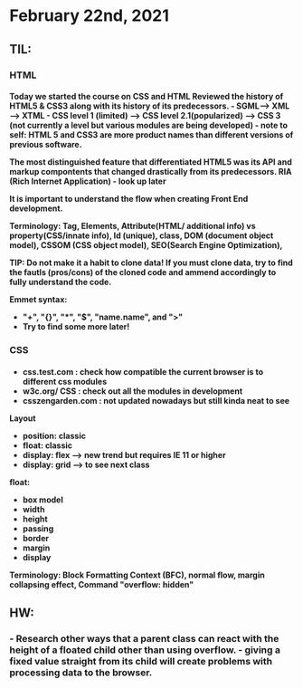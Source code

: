<h1>February 22nd, 2021</h1>

<h2>TIL: </h2>

<h3> HTML</h3>
<h4>
Today we started the course on CSS and HTML
Reviewed the history of HTML5 & CSS3 along with its history of its predecessors.
    - SGML--> XML --> XTML
    - CSS level 1 (limited) --> CSS level 2.1(popularized) --> CSS 3 (not currently a level but various modules are being developed)
    - note to self: HTML 5 and CSS3 are more product names than different versions of previous software.

The most distinguished feature that differentiated HTML5 was its API and markup compontents that changed drastically from its predecessors.
RIA (Rich Internet Application) - look up later

It is important to understand the flow when creating Front End development.

Terminology:
Tag, Elements, Attribute(HTML/ additional info) vs property(CSS/innate info), Id (unique), class, DOM (document object model), CSSOM (CSS object model), SEO(Search Engine Optimization), 


TIP: Do not make it a habit to clone data! If you must clone data, try to find the fautls (pros/cons) of the cloned code and ammend accordingly to fully understand the code.

Emmet syntax:
- "+", "{}", "*", "$", "name.name", and ">"
- Try to find some more later!
<h4>


<h3>CSS </h3>

<h4>

- css.test.com : check how compatible the current browser is to different css modules
- w3c.org/ CSS : check out all the modules in development
- csszengarden.com : not updated nowadays but still kinda neat to see


Layout
- position: classic
- float: classic
- display: flex --> new trend but requires IE 11 or higher
- display: grid --> to see next class

float:
- box model
- width
- height
- passing
- border
- margin
- display

Terminology:
Block Formatting Context (BFC), normal flow, margin collapsing effect, Command "overflow: hidden"

</h4>


<h2>HW: </h2>

<h3>
- Research other ways that a parent class can react with the height of a floated child other than using overflow.
    - giving a fixed value straight from its child will create problems with processing data to the browser.
</h3>


